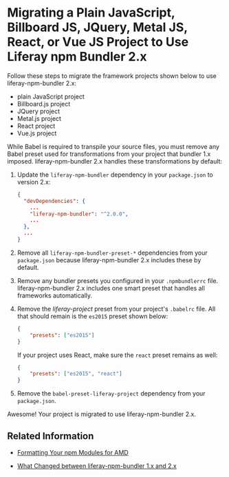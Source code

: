 # Migrating a Plain JavaScript, Billboard JS, JQuery, Metal JS, React, or Vue JS Project to Use Liferay npm Bundler 2.x

Follow these steps to migrate the framework projects shown below to use liferay-npm-bundler 2.x:

-   plain JavaScript project
-   Billboard.js project
-   JQuery project
-   Metal.js project
-   React project
-   Vue.js project

While Babel is required to transpile your source files, you must remove any Babel preset used for transformations from your project that bundler 1.x imposed. liferay-npm-bundler 2.x handles these transformations by default:

1. Update the `liferay-npm-bundler` dependency in your `package.json` to version 2.x:

    ```json
    {
      "devDependencies": {
        ...
        "liferay-npm-bundler": "^2.0.0",
        ...
      },
      ...
    }
    ```

1. Remove all `liferay-npm-bundler-preset-*` dependencies from your `package.json` because liferay-npm-bundler 2.x includes these by default.
1. Remove any bundler presets you configured in your `.npmbundlerrc` file. liferay-npm-bundler 2.x includes one smart preset that handles all frameworks automatically.
1. Remove the _liferay-project_ preset from your project's `.babelrc` file. All that should remain is the `es2015` preset shown below:

    ```json
    {
    	"presets": ["es2015"]
    }
    ```

    If your project uses React, make sure the `react` preset remains as well:

    ```json
    {
    	"presets": ["es2015", "react"]
    }
    ```

1. Remove the `babel-preset-liferay-project` dependency from your `package.json`.

Awesome! Your project is migrated to use liferay-npm-bundler 2.x.

## Related Information

-   [Formatting Your npm Modules for AMD](../how-the-bundler-formats-js-modules.md)
<!-- * [Using the NPMResolver API in Your Portlets](/docs/7-2/frameworks/-/knowledge_base/f/using-the-npmresolver-api-in-your-portlets) TODO: Update link-->
-   [What Changed between liferay-npm-bundler 1.x and 2.x](../changes-between-bundler-1.x-and-2.x.md)
